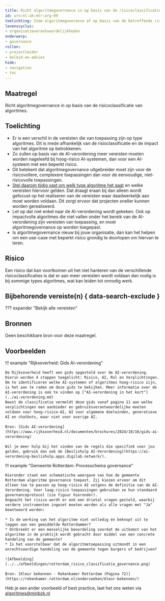 ```yaml
---
title: Richt algoritmegovernance in op basis van de risicoclassificatie van algoritmes
id: urn:nl:ak:mtr:org-09
toelichting: Stem algoritmegoverance af op basis van de betreffende risicoclassifcatie van een algoritme.
levenscyclus:
- organisatieverantwoordelijkheden
onderwerp:
- governance
rollen:
- projectleider
- beleid-en-advies
hide:
- navigation
- toc
---
```


<!-- tags -->

## Maatregel
Richt algoritmegovernance in op basis van de risicoclassificatie van algoritmes.

## Toelichting

- Er is een verschil in de vereisten die van toepassing zijn op type algoritmes. Dit is mede afhankelijk van de risioclassificatie en de impact van het algoritme op betrokkenen.
- Zo zullen op basis van de AI-verordening meer vereisten moeten worden nageleefd bij hoog-risico AI-systemen, dan voor een AI-systeem met een beperkt risico.
- Dit betekent dat algoritmegovernance uitgebreider moet zijn voor de risicovollere, complexere toepassingen dan voor de eenvoudige, niet-risicovolle toepassingen.
- [Stel daarom tijdig vast om welk type algoritme het gaat](2-owp-05-soort-algoritme.md) en welke vereisten hiervoor gelden. Dat draagt eraan bij dan alleen wordt gefocust op het realiseren van de vereisten waar daadwerkelijk aan moet worden voldaan. Dit zorgt ervoor dat projecten sneller kunnen worden gerealiseerd.
- Let op dat niet enkel naar de AI-verordening wordt gekeken. Ook op impactvolle algoritmes die niet vallen onder het bereik van de AI-verordening zijn vereisten van toepassing, en moet algoritmegovernance op worden toegepast.
- Is algoritmegovernance nieuw bij jouw organisatie, dan kan het helpen om een use-case met beperkt risico grondig te doorlopen om hiervan te leren.

## Risico
Een risico dat kan voortkomen uit het niet hanteren van de verschillende risicoclassificaties is dat er aan meer vereisten wordt voldaan dan nodig is bij sommige types algoritmes, wat kan leiden tot onnodig werk.

## Bijbehorende vereiste(n) { data-search-exclude }
??? expander "Bekijk alle vereisten"
    <!-- list_vereisten_on_maatregelen_page -->

## Bronnen
Geen beschikbare bron voor deze maatregel.

## Voorbeelden

!!! example "Rijksoverheid: Gids AI-verordening"

    De Rijksoverheid heeft een gids opgesteld over de AI-verordening. Hierin worden 4 stappen toegelicht: Risico, AI, Rol en Verplichtingen. Om te identificeren welke AI-systemen of algoritmes hoog-risico zijn, is het aan te raden om deze gids te bekijken. Meer informatie over de AI-verordening is ook te vinden op ["AI-verordening in het kort"](../ai-verordening.md)
    Naast de classificatie vermeldt deze gids vanaf pagina 11 aan welke verplichtingen een aanbieder en gebruiksverantwoordelijke moeten voldoen voor hoog-risico-AI, AI voor algemene doeleinden, generatieve AI en chatbots, maar niet voor overige AI.

    Bron: [Gids AI-verordening](https://www.rijksoverheid.nl/documenten/brochures/2024/10/16/gids-ai-verordening)

    Wil je meer hulp bij het vinden van de regels die specifiek voor jou gelden, gebruik dan ook de [Beslishulp AI-Verordening](https://ai-verordening-beslishulp.apps.digilab.network/).


!!! example "Gemeente Rotterdam: Processchema governance"

    Hieronder staat een schematische weergave van hoe de gemeente Rotterdam algoritme governance toepast. Zij kiezen ervoor om dit alleen toe te passen op hoog-risico AI volgens de definitie van de AI-Verordening. Voor laag-risico toepassingen gebruiken ze hun standaard governanceprotocol (zie figuur hieronder).
    Ongeacht het risico wordt er ook een drietal vragen gesteld, waarbij verdere instrumenten ingezet moeten worden als alle vragen met "Ja" beantwoord worden:

    * Is de werking van het algoritme niet volledig én beknopt uit te leggen aan een gemiddelde Rotterdammer?
    * Ontbreekt er een menselijke beoordeling voordat de uitkomst van het algoritme in de praktijk wordt gebracht door middel van een concrete handeling van de gemeente?
    * Is het voorstelbaar dat de algoritmetoepassing uitmondt in een onrechtvaardige handeling van de gemeente tegen burgers of bedrijven?

    ![Afbeelding](../../afbeeldingen/rotterdam_risico_classificatie_governance.png)

    Bron: [Kleur bekennen - Rekenkamer Rotterdam (Pagina 72)](https://rekenkamer.rotterdam.nl/onderzoeken/kleur-bekennen/)

Heb je een ander voorbeeld of best practice, laat het ons weten via [algoritmes@minbzk.nl](mailto:algoritmes@minbzk.nl)
